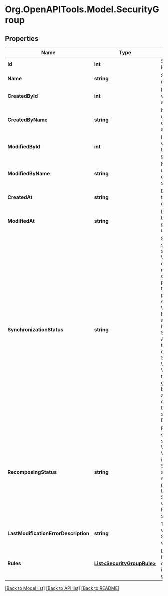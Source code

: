 # Org.OpenAPITools.Model.SecurityGroup

## Properties

Name | Type | Description | Notes
------------ | ------------- | ------------- | -------------
**Id** | **int** | Security group id | [optional] 
**Name** | **string** | Security group name | [optional] 
**CreatedById** | **int** | ID of the user who created the security group | [optional] 
**CreatedByName** | **string** | Name of the user who created the security group | [optional] 
**ModifiedById** | **int** | ID of the user who last edited the security group | [optional] 
**ModifiedByName** | **string** | Name of the user who last edited the security group | [optional] 
**CreatedAt** | **string** | Date and time of the security group&#39;s creation | [optional] 
**ModifiedAt** | **string** | Date and time of the security group&#39;s last update | [optional] 
**SynchronizationStatus** | **string** | Synchronization status of the security group. When you make changes in the rules the changes are propagated to the respective provider’s security groups. While this is happening the security groups have the status Synchronizing. After it is done the status changes to Synchronized. When another VM is added to the security group it will not be synchronized at first with the other VMs, therefore the status will be Desynchronized. | [optional] 
**RecomposingStatus** | **string** | Recomposing status of the security group. When a new Virtual machine is added to the Security group it starts a synchronization process. During this process the Security group will have a Recomposing status. | [optional] 
**LastModificationErrorDescription** | **string** | Text of the error when the Security group was last edited | [optional] 
**Rules** | [**List&lt;SecurityGroupRule&gt;**](SecurityGroupRule.md) | List of the inbound and outbound rules in the Security group | [optional] 

[[Back to Model list]](../README.md#documentation-for-models) [[Back to API list]](../README.md#documentation-for-api-endpoints) [[Back to README]](../README.md)

